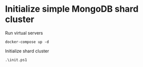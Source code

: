 # Initialize simple MongoDB shard cluster

Run virtual servers
```
docker-compose up -d
```

Initialize shard cluster
```
.\init.ps1
```
